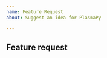 ```yaml
---
name: Feature Request
about: Suggest an idea for PlasmaPy

---
```


<!--

Thanks for opening an issue! To help us react appropriately to your report,
please first look through https://github.com/PlasmaPy/PlasmaPy/issues and check
whether no other issue already describes your problem.

For more general "how do I do X?" type questions, please speak to us in real
time on https://app.element.io/#/room/#plasmapy:openastronomy.org or ask on 
GitHub Discussions: https://github.com/plasmapy/plasmapy/discussions . We'll be 
more than happy to help! :)

-->

## Feature request

<!--

Please include details of the feature you would like to see, why you would
like to see it/the use case

-->
